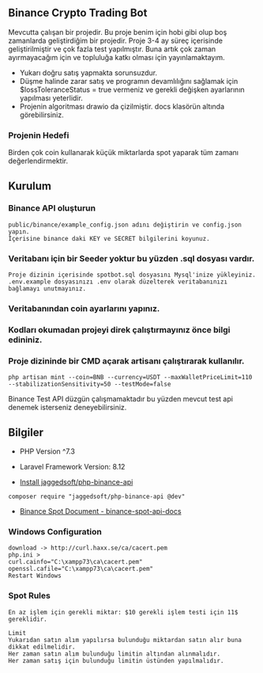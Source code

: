 ## Binance Crypto Trading Bot
Mevcutta çalışan bir projedir. 
Bu proje benim için hobi gibi olup boş zamanlarda geliştirdiğim bir projedir.
Proje 3-4 ay süreç içerisinde geliştirilmiştir ve çok fazla test yapılmıştır.
Buna artık çok zaman ayırmayacağım için ve topluluğa katkı olması için yayınlamaktayım.

- Yukarı doğru satış yapmakta sorunsuzdur.
- Düşme halinde zarar satış ve programın devamlılığını sağlamak için $lossToleranceStatus = true vermeniz ve gerekli değişken ayarlarının yapılması yeterlidir. 
- Projenin algoritması drawio da çizilmiştir. docs klasörün altında görebilirsiniz.

### Projenin Hedefi
Birden çok coin kullanarak küçük miktarlarda spot yaparak tüm zamanı değerlendirmektir.

## Kurulum

### Binance API oluşturun
```
public/binance/example_config.json adını değiştirin ve config.json yapın.
İçerisine binance daki KEY ve SECRET bilgilerini koyunuz.
```

### Veritabanı için bir Seeder yoktur bu yüzden .sql dosyası vardır.
```
Proje dizinin içerisinde spotbot.sql dosyasını Mysql'inize yükleyiniz.
.env.example dosyasınızı .env olarak düzelterek veritabanınızı bağlamayı unutmayınız. 
```

### Veritabanından coin ayarlarını yapınız.

### Kodları okumadan projeyi direk çalıştırmayınız önce bilgi edininiz.

### Proje dizininde bir CMD açarak artisanı çalıştırarak kullanılır.
```
php artisan mint --coin=BNB --currency=USDT --maxWalletPriceLimit=110 --stabilizationSensitivity=50 --testMode=false
```

Binance Test API düzgün çalışmamaktadır bu yüzden mevcut test api denemek isterseniz deneyebilirsiniz.

## Bilgiler

- PHP Version ^7.3
- Laravel Framework Version: 8.12

- [Install jaggedsoft/php-binance-api](https://github.com/jaggedsoft/php-binance-api)
````
composer require "jaggedsoft/php-binance-api @dev"
````

- [Binance Spot Document - binance-spot-api-docs](https://github.com/binance/binance-spot-api-docs/blob/master/rest-api.md)

### Windows Configuration
````
download -> http://curl.haxx.se/ca/cacert.pem
php.ini >
curl.cainfo="C:\xampp73\ca\cacert.pem"
openssl.cafile="C:\xampp73\ca\cacert.pem"
Restart Windows
````

### Spot Rules
````
En az işlem için gerekli miktar: $10 gerekli işlem testi için 11$ gereklidir.

Limit
Yukarıdan satın alım yapılırsa bulunduğu miktardan satın alır buna dikkat edilmelidir.
Her zaman satın alım bulunduğu limitin altından alınmalıdır.
Her zaman satış için bulunduğu limitin üstünden yapılmalıdır.
````
